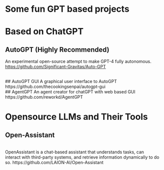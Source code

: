 # Some fun GPT based projects

# Based on ChatGPT 
## AutoGPT  (Highly Recommended)
An experimental open-source attempt to make GPT-4 fully autonomous.
https://github.com/Significant-Gravitas/Auto-GPT

<br>
## AutoGPT GUI
A graphical user interface to AutoGPT
https://github.com/thecookingsenpai/autogpt-gui

<br>
## AgentGPT
An agent creator for chatGPT with  web based GUI
https://github.com/reworkd/AgentGPT


# Opensource LLMs and Their Tools
## Open-Assistant
<br>
OpenAssistant is a chat-based assistant that understands tasks, can interact with third-party systems, and retrieve information dynamically to do so.
https://github.com/LAION-AI/Open-Assistant






